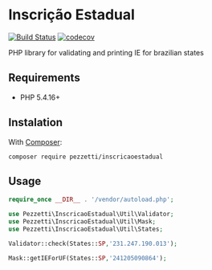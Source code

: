 # Inscrição Estadual
[![Build Status](https://travis-ci.org/pezzetti/IEValidator.svg?branch=master)](https://travis-ci.org/pezzetti/IEValidator)
[![codecov](https://codecov.io/gh/pezzetti/IEValidator/branch/master/graph/badge.svg)](https://codecov.io/gh/pezzetti/IEValidator)

PHP library for validating and printing IE for brazilian states 

## Requirements

* PHP 5.4.16+

## Instalation

With [Composer](http://getcomposer.org):

```ssh
composer require pezzetti/inscricaoestadual
```
## Usage
```php
require_once __DIR__ . '/vendor/autoload.php';

use Pezzetti\InscricaoEstadual\Util\Validator;
use Pezzetti\InscricaoEstadual\Util\Mask;
use Pezzetti\InscricaoEstadual\Util\States;

Validator::check(States::SP,'231.247.190.013');

Mask::getIEForUF(States::SP,'241205090864');
``` 
